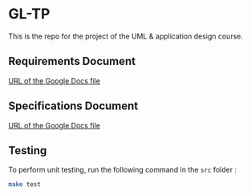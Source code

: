 # GL-TP

This is the repo for the project of the UML & application design course.

## Requirements Document

[URL of the Google Docs file](https://docs.google.com/document/d/1UOFK2xvdxsg557OzgEY9eYVMrAJXA7zmp_c_iPnSLi0/edit#heading=h.lrzufxvu1c2f)

## Specifications Document

[URL of the Google Docs file](https://docs.google.com/document/d/1t0hqVmuNWL1dC17KEIYNVWiuOQ35-F5Pl2S_oL-Z7ys/edit?usp=sharing)

## Testing

To perform unit testing, run the following command in the `src` folder :

```bash
make test
```